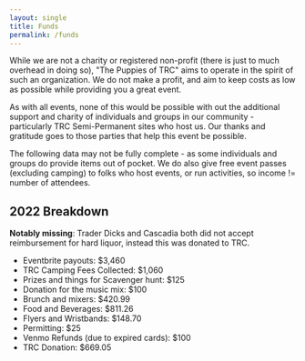 ```yaml
---
layout: single
title: Funds
permalink: /funds
---
```

While we are not a charity or registered non-profit (there is just to much overhead in doing so), "The Puppies of TRC" aims to operate in the spirit of such an organization. We do not make a profit, and aim to keep costs as low as possible while providing you a great event. 

As with all events, none of this would be possible with out the additional support and charity of individuals and groups in our community - particularly TRC Semi-Permanent sites who host us. Our thanks and gratitude goes to those parties that help this event be possible.

The following data may not be fully complete - as some individuals and groups do provide items out of pocket. We do also give free event passes (excluding camping) to folks who host events, or run activities, so income != number of attendees.

## 2022 Breakdown

**Notably missing**: Trader Dicks and Cascadia both did not accept reimbursement for hard liquor, instead this was donated to TRC.

- Eventbrite payouts: $3,460
- TRC Camping Fees Collected: $1,060
- Prizes and things for Scavenger hunt: $125
- Donation for the music mix: $100
- Brunch and mixers: $420.99
- Food and Beverages: $811.26
- Flyers and Wristbands: $148.70
- Permitting: $25
- Venmo Refunds (due to expired cards): $100
- TRC Donation: $669.05

